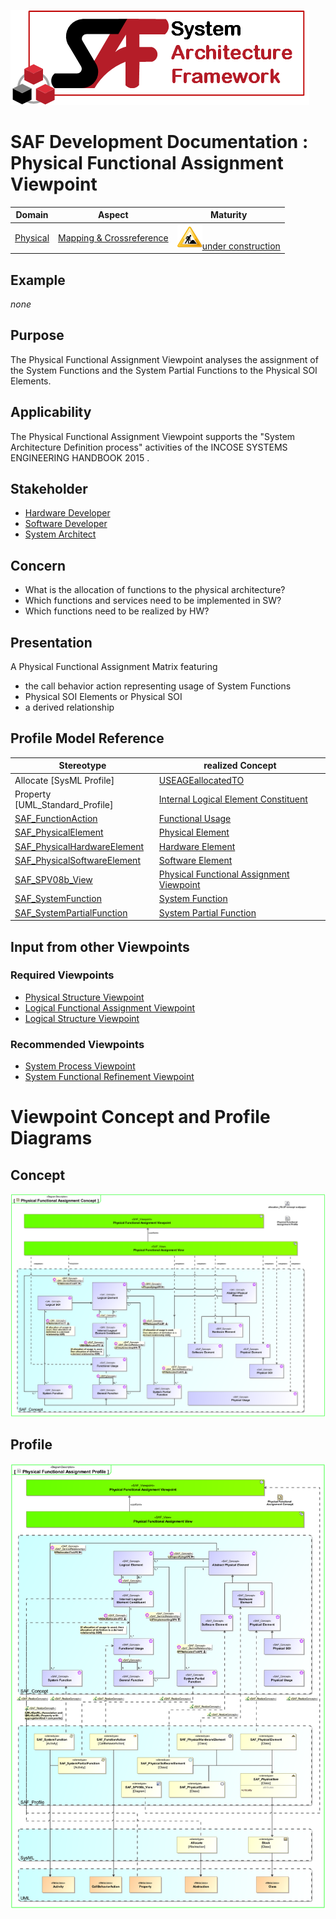 ![System Architecture Framework](../../diagrams/Logo_SAF.png)
# SAF Development Documentation : Physical Functional Assignment Viewpoint
|**Domain**|**Aspect**|**Maturity**|
| --- | --- | --- |
|[Physical](../../domains.md#Domain-Physical)|[Mapping & Crossreference](../../aspects.md#Aspect-Mapping-&-Crossreference)|![Under Construction](../../diagrams/Under_construction_icon-yellow.svg )[under construction](../../using-saf/maturity.md#under-construction)|
## Example
*none*
## Purpose
The Physical Functional Assignment Viewpoint analyses the assignment of the System Functions and the System Partial Functions to the Physical SOI Elements.
## Applicability
The Physical Functional Assignment Viewpoint supports the "System Architecture Definition process" activities of the INCOSE SYSTEMS ENGINEERING HANDBOOK 2015  .
## Stakeholder
* [Hardware Developer](../../stakeholders.md#Hardware-Developer)
* [Software Developer](../../stakeholders.md#Software-Developer)
* [System Architect](../../stakeholders.md#System-Architect)
## Concern
* What is the allocation of functions to the physical architecture?
* Which functions and services need to be implemented in SW?
* Which functions need to be realized by HW?
## Presentation
A  Physical Functional Assignment Matrix featuring
* the call behavior action representing usage of System Functions
*  Physical SOI Elements 
or Physical SOI
* a derived relationship

## Profile Model Reference
|Stereotype | realized Concept|
|---|---|
|Allocate [SysML Profile]|[USEAGEallocatedTO](../concept/concepts.md#USEAGEallocatedTO)|
|Property [UML_Standard_Profile]|[Internal Logical Element Constituent](../concept/concepts.md#Internal-Logical-Element-Constituent)|
|[SAF_FunctionAction](../../stereotypes.md#SAF_FunctionAction)|[Functional Usage](../concept/concepts.md#Functional-Usage)|
|[SAF_PhysicalElement](../../stereotypes.md#SAF_PhysicalElement)|[Physical Element](../concept/concepts.md#Physical-Element)|
|[SAF_PhysicalHardwareElement](../../stereotypes.md#SAF_PhysicalHardwareElement)|[Hardware Element](../concept/concepts.md#Hardware-Element)|
|[SAF_PhysicalSoftwareElement](../../stereotypes.md#SAF_PhysicalSoftwareElement)|[Software Element](../concept/concepts.md#Software-Element)|
|[SAF_SPV08b_View](../../stereotypes.md#SAF_SPV08b_View)|[Physical Functional Assignment Viewpoint](../concept/concepts.md#Physical-Functional-Assignment-Viewpoint)|
|[SAF_SystemFunction](../../stereotypes.md#SAF_SystemFunction)|[System Function](../concept/concepts.md#System-Function)|
|[SAF_SystemPartialFunction](../../stereotypes.md#SAF_SystemPartialFunction)|[System Partial Function](../concept/concepts.md#System-Partial-Function)|
## Input from other Viewpoints
### Required Viewpoints
* [Physical Structure Viewpoint](Physical-Structure-Viewpoint.md)
* [Logical Functional Assignment Viewpoint](Logical-Functional-Assignment-Viewpoint.md)
* [Logical Structure Viewpoint](Logical-Structure-Viewpoint.md)
### Recommended Viewpoints
* [System Process Viewpoint](System-Process-Viewpoint.md)
* [System Functional Refinement Viewpoint](System-Functional-Refinement-Viewpoint.md)
# Viewpoint Concept and Profile Diagrams
## Concept
![Physical Functional Assignment Concept](diagrams/Physical-Functional-Assignment-Concept.svg)
## Profile
![Physical Functional Assignment Profile](diagrams/Physical-Functional-Assignment-Profile.svg)
